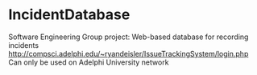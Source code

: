 # IncidentDatabase
Software Engineering Group project:  Web-based database for recording incidents
http://compsci.adelphi.edu/~ryandeisler/IssueTrackingSystem/login.php
Can only be used on Adelphi University network
